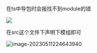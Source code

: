 在ts中导包时会报找不到module的错

![](C:\Users\gyj\AppData\Roaming\Typora\typora-user-images\image-20230511224629557.png)

在src这个文件下声明下模组即可

![image-20230511224643940](C:\Users\gyj\AppData\Roaming\Typora\typora-user-images\image-20230511224643940.png)